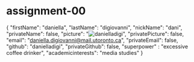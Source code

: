 # assignment-00
{
  "firstName": "daniella",
  "lastName": "digiovanni",
  "nickName": "dani",
  "privateName": false,
  "picture": "![danielladigi](https://user-images.githubusercontent.com/64850952/81629367-f91b0680-93d0-11ea-9d5a-ba4d647eb5a9.jpg)",
  "privatePicture": false,
  "email": "daniella.digiovanni@mail.utoronto.ca",
  "privateEmail": false,
  "github": "danielladigi",
  "privateGithub": false,
  "superpower" : "excessive coffee drinker",
  "academicinterests": "media studies"
}
